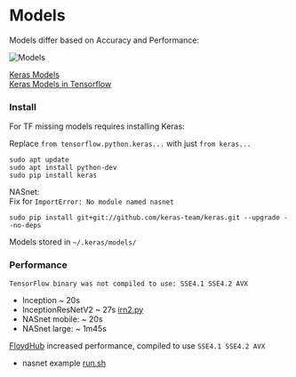 # Models

Models differ based on Accuracy and Performance:

![Models](https://github.com/EN10/KerasInception/raw/master/images/Models.jpg)

[Keras Models](https://keras.io/applications)   
[Keras Models in Tensorflow](https://www.tensorflow.org/api_docs/python/tf/keras/applications)

### Install

For TF missing models requires installing Keras:

Replace `from tensorflow.python.keras...` with just `from keras...`

    sudo apt update 
    sudo apt install python-dev 
    sudo pip install keras

NASnet:     
Fix for `ImportError: No module named nasnet`

    sudo pip install git+git://github.com/keras-team/keras.git --upgrade --no-deps

Models stored in `~/.keras/models/`

### Performance

`TensorFlow binary was not compiled to use: SSE4.1 SSE4.2 AVX`

* Inception ~ 20s
* InceptionResNetV2 ~ 27s   [irn2.py](https://github.com/EN10/KerasInception/blob/master/irn2.py)
* NASnet mobile: ~   20s
* NASnet large:  ~   1m45s

[FloydHub](https://github.com/EN10/FloydHub) increased performance, compiled to use `SSE4.1 SSE4.2 AVX`

* nasnet example [run.sh](https://github.com/EN10/KerasInception/blob/master/models/run.sh)